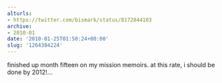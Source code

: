 ```yaml
---
alturls:
- https://twitter.com/bismark/status/8172844103
archive:
- 2010-01
date: '2010-01-25T01:50:24+00:00'
slug: '1264384224'
---
```


finished up month fifteen on my mission memoirs.  at this rate, i should be done by 2012!...

